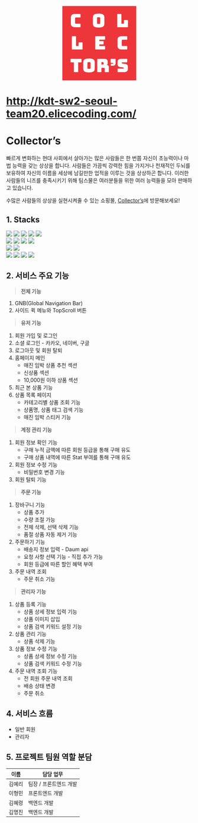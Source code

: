 <img src="/src/views/box_logo.png" alt="Collector's" style="margin: 0 auto; display: block;"/>

# http://kdt-sw2-seoul-team20.elicecoding.com/

# Collector’s

빠르게 변화하는 현대 사회에서 살아가는 많은 사람들은 한 번쯤 자신이 초능력이나 마법 능력을 갖는 상상을 합니다. 사람들은 가끔씩 강력한 힘을 가지거나 천재적인 두뇌를 보유하여 자신의 이름을 세상에 남길만한 업적을 이루는 것을 상상하곤 합니다. 이러한 사람들의 니즈를 충족시키기 위해 팀스물은 여러분들을 위한 여러 능력들을 모아 판매하고 있습니다.

수많은 사람들의 상상을 실현시켜줄 수 있는 쇼핑몰, <a href="http://kdt-sw2-seoul-team20.elicecoding.com/">Collector’s</a>에 방문해보세요!


## 1. Stacks
<div>
<img src="https://img.shields.io/badge/HTML5-E34F26?style=flat&logo=HTML5&logoColor=white" />
<img src="https://img.shields.io/badge/CSS3-1572B6?style=flat&logo=CSS3&logoColor=white" />
<img src="https://img.shields.io/badge/JavaScript-F7DF1E?style=flat&logo=JavaScript&logoColor=white" />
<img src="https://img.shields.io/badge/Swiper-6332F6?style=flat&logo=Swiper&logoColor=white" />
<img src="https://img.shields.io/badge/Font Awesome-528DD7?style=flat&logo=FontAwesome&logoColor=white" />
</div>

<div>
<img src="https://img.shields.io/badge/Node.js-339933?style=flat&logo=Node.js&logoColor=white" />
<img src="https://img.shields.io/badge/Express-000000?style=flat&logo=Express&logoColor=white" />
<img src="https://img.shields.io/badge/MongoDB-47A248?style=flat&logo=MongoDB&logoColor=white" />
<img src="https://img.shields.io/badge/AmazonS3-569A31?style=flat&logo=AmazonS3&logoColor=white" />
</div>

<div>
<img src="https://img.shields.io/badge/Git-F05032?style=flat&logo=Git&logoColor=white" />
<img src="https://img.shields.io/badge/GitLab-FC6D26?style=flat&logo=GitLab&logoColor=white" />
</div>

<div>
<img src="https://img.shields.io/badge/Prettier-F7B93E?style=flat&logo=Prettier&logoColor=white" />
<img src="https://img.shields.io/badge/Notion-000000?style=flat&logo=Notion&logoColor=white" />
<img src="https://img.shields.io/badge/Figma-F24E1E?style=flat&logo=Figma&logoColor=white" />
<img src="https://img.shields.io/badge/VS Code-007ACC?&style=flat&logo=visualstudiocode&logoColor=white" />
</div>

## 2. 서비스 주요 기능

> **전체 기능**
> 
1. GNB(Global Navigation Bar)
2. 사이드 퀵 메뉴와 TopScroll 버튼

> **유저 기능**
> 
1. 회원 가입 및 로그인
2. 소셜 로그인 - 카카오, 네이버, 구글
3. 로그아웃 및 회원 탈퇴
4. 홈페이지 메인
    - 매진 임박 상품 추천 섹션
    - 신상품 섹션
    - 10,000원 이하 상품 섹션
5. 최근 본 상품 기능
6. 상품 목록 페이지
    - 카테고리별 상품 조회 기능
    - 상품명, 상품 태그 검색 기능
    - 매진 임박 스티커 기능

> **계정 관리 기능**
> 
1. 회원 정보 확인 기능
    - 구매 누적 금액에 따른 회원 등급을 통해 구매 유도
    - 구매 상품 내역에 따른 Stat 부여를 통해 구매 유도
2. 회원 정보 수정 기능
    - 비밀번호 변경 기능
3. 회원 탈퇴 기능

> **주문 기능**
> 
1. 장바구니 기능
    - 상품 추가
    - 수량 조절 가능
    - 전체 삭제, 선택 삭제 기능
    - 품절 상품 자동 제거 기능
2. 주문하기 기능
    - 배송지 정보 입력 - Daum api
    - 요청 사항 선택 기능 - 직접 추가 가능
    - 회원 등급에 따른 할인 혜택 부여
3. 주문 내역 조회
    - 주문 취소 기능


> **관리자 기능**
> 
1. 상품 등록 기능
    - 상품 상세 정보 입력 기능
    - 상품 이미지 삽입
    - 상품 검색 키워드 설정 기능
2. 상품 관리 기능
    - 상품 삭제 기능
3. 상품 정보 수정 기능
    - 상품 상세 정보 수정 기능
    - 상품 검색 키워드 수정 기능
4. 주문 내역 조회 기능
    - 전 회원 주문 내역 조회
    - 배송 상태 변경
    - 주문 취소


## 4. 서비스 흐름

- 일반 회원
- 관리자

## 5. 프로젝트 팀원 역할 분담

| 이름 | 담당 업무 |
| --- | --- |
| 김예리 | 팀장 / 프론트엔드 개발 |
| 이형민 | 프론트엔드 개발 |
| 김혜령 | 백엔드 개발 |
| 김명진 | 백엔드 개발 |
